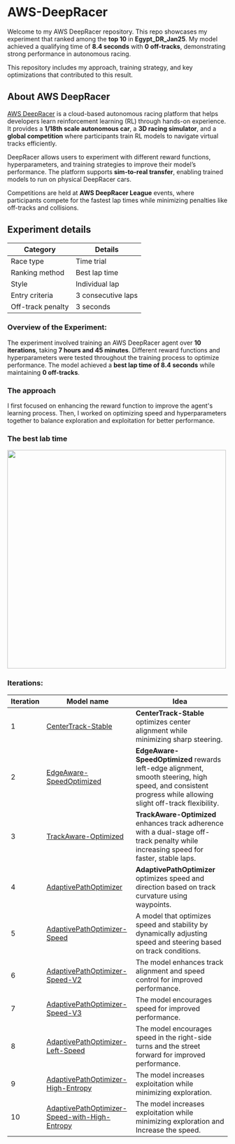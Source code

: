 # AWS-DeepRacer
Welcome to my AWS DeepRacer repository. This repo showcases my experiment that ranked among the **top 10** in **Egypt_DR_Jan25**. My model achieved a qualifying time of **8.4 seconds** with **0 off-tracks**, demonstrating strong performance in autonomous racing.

This repository includes my approach, training strategy, and key optimizations that contributed to this result.
## About AWS DeepRacer
[AWS DeepRacer](https://aws.amazon.com/deepracer/) is a cloud-based autonomous racing platform that helps developers learn reinforcement learning (RL) through hands-on experience. It provides a **1/18th scale autonomous car**, a **3D racing simulator**, and a **global competition** where participants train RL models to navigate virtual tracks efficiently.

DeepRacer allows users to experiment with different reward functions, hyperparameters, and training strategies to improve their model’s performance. The platform supports **sim-to-real transfer**, enabling trained models to run on physical DeepRacer cars.

Competitions are held at **AWS DeepRacer League** events, where participants compete for the fastest lap times while minimizing penalties like off-tracks and collisions.
## Experiment details
| Category | Details |
|-|-|
|Race type | Time trial |
| Ranking method | Best lap time |
| Style | Individual lap |
| Entry criteria | 3 consecutive laps |
| Off-track penalty | 3 seconds |

### Overview of the Experiment:
The experiment involved training an AWS DeepRacer agent over **10 iterations**, taking **7 hours and 45 minutes**. Different reward functions and hyperparameters were tested throughout the training process to optimize performance. The model achieved a **best lap time of 8.4 seconds** while maintaining **0 off-tracks**.

### The approach
I first focused on enhancing the reward function to improve the agent's learning process. Then, I worked on optimizing speed and hyperparameters together to balance exploration and exploitation for better performance.

### The best lab time
<img src="./aws deepracer video.gif" width="500">

### Iterations:
| Iteration | Model name | Idea |
|-|-|-|
| 1 | [CenterTrack-Stable](https://github.com/MohamedSameh410/AWS-DeepRacer/blob/main/Iterations/CenterTrack-Stable/CenterTrack-Stable.md) | **CenterTrack-Stable** optimizes center alignment while minimizing sharp steering. |
| 2 | [EdgeAware-SpeedOptimized](https://github.com/MohamedSameh410/AWS-DeepRacer/blob/main/Iterations/EdgeAware-SpeedOptimized/EdgeAware-SpeedOptimized.md) | **EdgeAware-SpeedOptimized** rewards left-edge alignment, smooth steering, high speed, and consistent progress while allowing slight off-track flexibility. |
| 3 | [TrackAware-Optimized](https://github.com/MohamedSameh410/AWS-DeepRacer/blob/main/Iterations/TrackAware-Optimized/TrackAware-Optimized.md) | **TrackAware-Optimized** enhances track adherence with a dual-stage off-track penalty while increasing speed for faster, stable laps. |
| 4 | [AdaptivePathOptimizer](https://github.com/MohamedSameh410/AWS-DeepRacer/blob/main/Iterations/AdaptivePathOptimizer/AdaptivePathOptimizer.md) | **AdaptivePathOptimizer** optimizes speed and direction based on track curvature using waypoints. |
| 5 | [AdaptivePathOptimizer-Speed](https://github.com/MohamedSameh410/AWS-DeepRacer/blob/main/Iterations/AdaptivePathOptimizer-Speed/AdaptivePathOptimizer-Speed.md) | A model that optimizes speed and stability by dynamically adjusting speed and steering based on track conditions. |
| 6 | [AdaptivePathOptimizer-Speed-V2](https://github.com/MohamedSameh410/AWS-DeepRacer/blob/main/Iterations/AdaptivePathOptimizer-Speed-V2/AdaptivePathOptimizer-Speed-V2.md) | The model enhances track alignment and speed control for improved performance. |
| 7 | [AdaptivePathOptimizer-Speed-V3](https://github.com/MohamedSameh410/AWS-DeepRacer/blob/main/Iterations/AdaptivePathOptimizer-Speed-V3/AdaptivePathOptimizer-Speed-V3.md) | The model encourages speed for improved performance. |
| 8 | [AdaptivePathOptimizer-Left-Speed](https://github.com/MohamedSameh410/AWS-DeepRacer/blob/main/Iterations/AdaptivePathOptimizer-Left-Speed/AdaptivePathOptimizer-Left-Speed.md) | The model encourages speed in the right-side turns and the street forward for improved performance. |
| 9 | [AdaptivePathOptimizer-High-Entropy](https://github.com/MohamedSameh410/AWS-DeepRacer/blob/main/Iterations/AdaptivePathOptimizer-High-Entropy/AdaptivePathOptimizer-High-Entropy.md) | The model increases exploitation while minimizing exploration. |
| 10 | [AdaptivePathOptimizer-Speed-with-High-Entropy](https://github.com/MohamedSameh410/AWS-DeepRacer/blob/main/Iterations/AdaptivePathOptimizer-Speed-with-High-Entropy/AdaptivePathOptimizer-Speed-with-High-Entropy.md) | The model increases exploitation while minimizing exploration and Increase the speed. |
